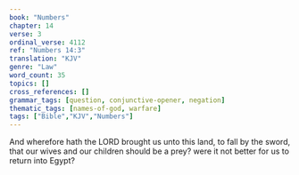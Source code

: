 ```yaml
---
book: "Numbers"
chapter: 14
verse: 3
ordinal_verse: 4112
ref: "Numbers 14:3"
translation: "KJV"
genre: "Law"
word_count: 35
topics: []
cross_references: []
grammar_tags: [question, conjunctive-opener, negation]
thematic_tags: [names-of-god, warfare]
tags: ["Bible","KJV","Numbers"]
---
```

And wherefore hath the LORD brought us unto this land, to fall by the sword, that our wives and our children should be a prey? were it not better for us to return into Egypt?
